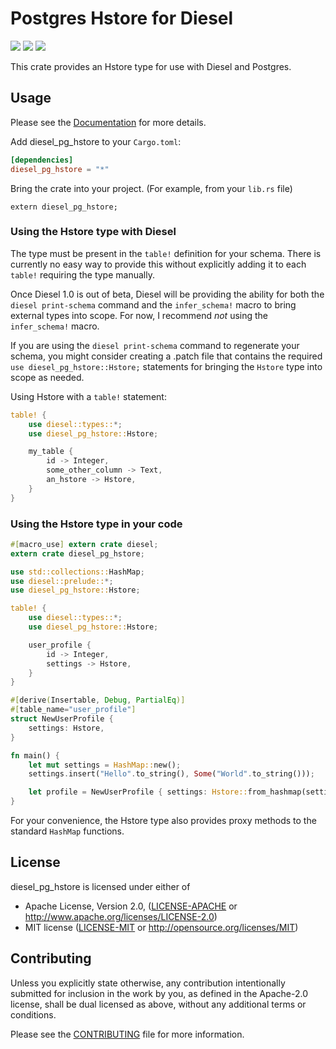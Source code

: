 # Postgres Hstore for Diesel
[![](https://docs.rs/diesel_pg_hstore/badge.svg)](https://docs.rs/diesel_pg_hstore) [![](https://img.shields.io/crates/v/diesel_pg_hstore.svg)](https://crates.io/crates/diesel_pg_hstore) [![](https://travis-ci.org/lholden/diesel_pg_hstore.svg?branch=master)](https://travis-ci.org/lholden/diesel_pg_hstore)

This crate provides an Hstore type for use with Diesel and Postgres.

## Usage

Please see the [Documentation](https://docs.rs/diesel_pg_hstore/) for more details.

Add diesel_pg_hstore to your `Cargo.toml`:

```toml
[dependencies]
diesel_pg_hstore = "*"
```

Bring the crate into your project. (For example, from your `lib.rs` file)
```rust,ignore
extern diesel_pg_hstore;
```

### Using the Hstore type with Diesel

The type must be present in the `table!` definition for your schema. There is currently no easy
way to provide this without explicitly adding it to each `table!` requiring the type manually.

Once Diesel 1.0 is out of beta, Diesel will be providing the ability for both the
`diesel print-schema` command and the `infer_schema!` macro to bring external types into scope.
For now, I recommend *not* using the `infer_schema!` macro.

If you are using the `diesel print-schema` command to regenerate your schema, you might consider
creating a .patch file that contains the required `use diesel_pg_hstore::Hstore;` statements for
bringing the `Hstore` type into scope as needed.

Using Hstore with a `table!` statement:

```rust
table! {
    use diesel::types::*;
    use diesel_pg_hstore::Hstore;

    my_table {
        id -> Integer,
        some_other_column -> Text,
        an_hstore -> Hstore,
    }
}
```

### Using the Hstore type in your code

```rust
#[macro_use] extern crate diesel;
extern crate diesel_pg_hstore;

use std::collections::HashMap;
use diesel::prelude::*;
use diesel_pg_hstore::Hstore;

table! {
    use diesel::types::*;
    use diesel_pg_hstore::Hstore;

    user_profile {
        id -> Integer,
        settings -> Hstore,
    }
}

#[derive(Insertable, Debug, PartialEq)]
#[table_name="user_profile"]
struct NewUserProfile {
    settings: Hstore,
}

fn main() {
    let mut settings = HashMap::new();
    settings.insert("Hello".to_string(), Some("World".to_string()));

    let profile = NewUserProfile { settings: Hstore::from_hashmap(settings) };
}
```

For your convenience, the Hstore type also provides proxy methods to the standard `HashMap`
functions.

## License

diesel_pg_hstore is licensed under either of

 * Apache License, Version 2.0, ([LICENSE-APACHE](LICENSE-APACHE) or
   http://www.apache.org/licenses/LICENSE-2.0)
 * MIT license ([LICENSE-MIT](LICENSE-MIT) or
   http://opensource.org/licenses/MIT)

## Contributing

Unless you explicitly state otherwise, any contribution intentionally submitted
for inclusion in the work by you, as defined in the Apache-2.0 license, shall
be dual licensed as above, without any additional terms or conditions.

Please see the [CONTRIBUTING](CONTRIBUTING.md) file for more information.
